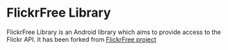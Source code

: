 FlickrFree Library
==================

FlickrFree Library is an Android library which aims to provide access to the Flickr API.
It has been forked from [FlickrFree project](http://code.google.com/p/flickrfree)